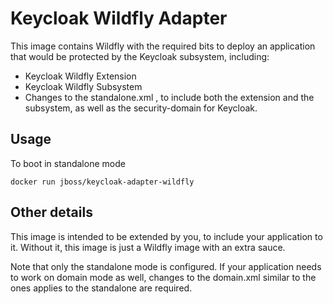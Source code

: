 # Keycloak Wildfly Adapter

This image contains Wildfly with the required bits to deploy an application that would be protected by the Keycloak subsystem, including:

- Keycloak Wildfly Extension
- Keycloak Wildfly Subsystem
- Changes to the standalone.xml , to include both the extension and the subsystem, as well as the security-domain for Keycloak. 

## Usage

To boot in standalone mode

    docker run jboss/keycloak-adapter-wildfly

## Other details

This image is intended to be extended by you, to include your application to it. Without it, this image is just a Wildfly image with an extra sauce.

Note that only the standalone mode is configured. If your application needs to work on domain mode as well, changes to the domain.xml similar to the ones applies to the standalone are required.
